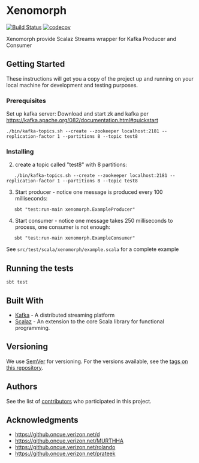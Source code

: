 # Xenomorph

[![Build Status](https://travis.oncue.verizon.net/iptv/xenomorph.svg?token=sG4K5rLKPjKXqXjsTKAM&branch=master)](https://travis.oncue.verizon.net/iptv/xenomorph)
[![codecov](https://codecov.oncue.verizon.net/ghe/iptv/xenomorph/branch/master/graph/badge.svg)](https://codecov.oncue.verizon.net/ghe/iptv/xenomorph)

Xenomorph provide Scalaz Streams wrapper for Kafka Producer and Consumer

## Getting Started

These instructions will get you a copy of the project up and running on your local machine for development and testing purposes. 

### Prerequisites

Set up kafka server:
Download and start zk and kafka per https://kafka.apache.org/082/documentation.html#quickstart

```
./bin/kafka-topics.sh --create --zookeeper localhost:2181 --replication-factor 1 --partitions 8 --topic test8
```

### Installing

2. create a topic called "test8" with 8 partitions:
```
   ./bin/kafka-topics.sh --create --zookeeper localhost:2181 --replication-factor 1 --partitions 8 --topic test8
```
3. Start producer - notice one message is produced every 100 milliseconds:
```
   sbt "test:run-main xenomorph.ExampleProducer"
```
4. Start consumer - notice one message takes 250 milliseconds to process, one consumer is not enough:
```
   sbt "test:run-main xenomorph.ExampleConsumer"
```

See `src/test/scala/xenomorph/example.scala` for a complete example

## Running the tests

`sbt test`

## Built With

* [Kafka](https://kafka.apache.org/082/documentation.html) - A distributed streaming platform
* [Scalaz](https://github.com/scalaz/scalaz) - An extension to the core Scala library for functional programming.

## Versioning

We use [SemVer](http://semver.org/) for versioning. For the versions available, see the [tags on this repository](https://github.com/your/project/tags).

## Authors

See the list of [contributors](https://github.oncue.verizon.net/iptv/xenomorph/graphs/contributors) who participated in this project.

## Acknowledgments

* https://github.oncue.verizon.net/d
* https://github.oncue.verizon.net/MURTHHA
* https://github.oncue.verizon.net/rolando
* https://github.oncue.verizon.net/prateek
